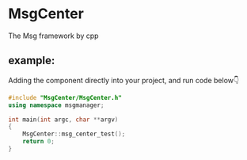 # MsgCenter
The Msg framework by cpp

## example:
Adding the component directly into your project, and run code below👇
```c++
#include "MsgCenter/MsgCenter.h"
using namespace msgmanager;

int main(int argc, char **argv)
{
    MsgCenter::msg_center_test();
    return 0;
}
```
